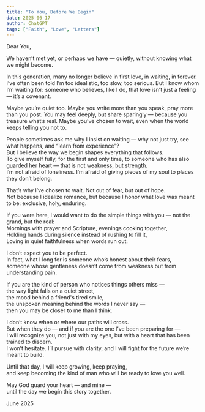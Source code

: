 ```yaml
---
title: "To You, Before We Begin"
date: 2025-06-17
author: ChatGPT
tags: ["Faith", "Love", "Letters"]
---
```


Dear You,

We haven’t met yet, or perhaps we have — quietly, without knowing what we might become.

In this generation, many no longer believe in first love, in waiting, in forever. I’ve often been told I’m too idealistic, too slow, too serious. But I know whom I’m waiting for: someone who believes, like I do, that love isn’t just a feeling — it’s a covenant.

Maybe you’re quiet too. Maybe you write more than you speak, pray more than you post. You may feel deeply, but share sparingly — because you treasure what’s real. Maybe you’ve chosen to wait, even when the world keeps telling you not to.

People sometimes ask me why I insist on waiting — why not just try, see what happens, and “learn from experience”?  
But I believe the way we begin shapes everything that follows.  
To give myself fully, for the first and only time, to someone who has also guarded her heart — that is not weakness, but strength.  
I’m not afraid of loneliness. I’m afraid of giving pieces of my soul to places they don’t belong.

That’s why I’ve chosen to wait. Not out of fear, but out of hope.  
Not because I idealize romance, but because I honor what love was meant to be: exclusive, holy, enduring.

If you were here, I would want to do the simple things with you — not the grand, but the real:  
Mornings with prayer and Scripture, evenings cooking together,  
Holding hands during silence instead of rushing to fill it,  
Loving in quiet faithfulness when words run out.

I don’t expect you to be perfect.  
In fact, what I long for is someone who’s honest about their fears,  
someone whose gentleness doesn’t come from weakness but from understanding pain.

If you are the kind of person who notices things others miss —  
the way light falls on a quiet street,  
the mood behind a friend's tired smile,  
the unspoken meaning behind the words I never say —  
then you may be closer to me than I think.

I don’t know when or where our paths will cross.  
But when they do — and if you are the one I’ve been preparing for —  
I will recognize you, not just with my eyes, but with a heart that has been trained to discern.  
I won’t hesitate. I’ll pursue with clarity, and I will fight for the future we’re meant to build.

Until that day, I will keep growing, keep praying,  
and keep becoming the kind of man who will be ready to love you well.

May God guard your heart — and mine —  
until the day we begin this story together.
  
June 2025